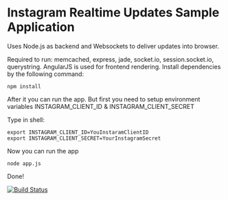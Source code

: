 Instagram Realtime Updates Sample Application
=============================================

Uses Node.js as backend and Websockets to deliver updates into browser.

Required to run: memcached, express, jade, socket.io, session.socket.io, querystring.
AngularJS is used for frontend rendering.
Install dependencies by the following command:

    npm install

After it you can run the app. But first you need to setup environment variables
INSTAGRAM_CLIENT_ID & INSTAGRAM_CLIENT_SECRET

Type in shell:

    export INSTAGRAM_CLIENT_ID=YouInstaramClientID
    export INSTAGRAM_CLIENT_SECRET=YourInstagramSecret

Now you can run the app

    node app.js

Done!

[![Build Status](https://travis-ci.org/zoonman/instazmt.svg?branch=master)](https://travis-ci.org/zoonman/instazmt)
